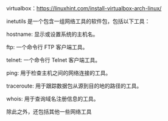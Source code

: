 virtualbox：https://linuxhint.com/install-virtualbox-arch-linux/

inetutils 是一个包含一组网络工具的软件包，包括以下工具：



hostname: 显示或设置系统的主机名。

ftp: 一个命令行 FTP 客户端工具。

telnet: 一个命令行 Telnet 客户端工具。

ping: 用于检查主机之间的网络连接的工具。

traceroute: 用于跟踪数据包从源到目的地的路径的工具。

whois: 用于查询域名注册信息的工具。


除此之外，还包括其他一些网络工具